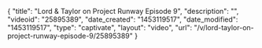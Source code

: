 {
    "title": "Lord & Taylor on Project Runway Episode 9",
    "description": "",
    "videoid": "25895389",
    "date_created": "1453119517",
    "date_modified": "1453119517",
    "type": "captivate",
    "layout": "video",
    "url": "\/v\/lord-taylor-on-project-runway-episode-9\/25895389"
}